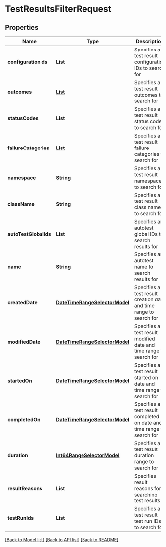 # TestResultsFilterRequest
## Properties

| Name | Type | Description | Notes |
|------------ | ------------- | ------------- | -------------|
| **configurationIds** | **List** | Specifies a test result configuration IDs to search for | [optional] [default to null] |
| **outcomes** | [**List**](TestResultOutcome.md) | Specifies a test result outcomes to search for | [optional] [default to null] |
| **statusCodes** | **List** | Specifies a test result status codes to search for | [optional] [default to null] |
| **failureCategories** | [**List**](FailureCategoryModel.md) | Specifies a test result failure categories to search for | [optional] [default to null] |
| **namespace** | **String** | Specifies a test result namespace to search for | [optional] [default to null] |
| **className** | **String** | Specifies a test result class name to search for | [optional] [default to null] |
| **autoTestGlobalIds** | **List** | Specifies an autotest global IDs to search results for | [optional] [default to null] |
| **name** | **String** | Specifies an autotest name to search results for | [optional] [default to null] |
| **createdDate** | [**DateTimeRangeSelectorModel**](DateTimeRangeSelectorModel.md) | Specifies a test result creation date and time range to search for | [optional] [default to null] |
| **modifiedDate** | [**DateTimeRangeSelectorModel**](DateTimeRangeSelectorModel.md) | Specifies a test result modified date and time range to search for | [optional] [default to null] |
| **startedOn** | [**DateTimeRangeSelectorModel**](DateTimeRangeSelectorModel.md) | Specifies a test result started on date and time range to search for | [optional] [default to null] |
| **completedOn** | [**DateTimeRangeSelectorModel**](DateTimeRangeSelectorModel.md) | Specifies a test result completed on date and time range to search for | [optional] [default to null] |
| **duration** | [**Int64RangeSelectorModel**](Int64RangeSelectorModel.md) | Specifies a test result duration range to search for | [optional] [default to null] |
| **resultReasons** | **List** | Specifies result reasons for searching test results | [optional] [default to null] |
| **testRunIds** | **List** | Specifies a test result test run IDs to search for | [optional] [default to null] |

[[Back to Model list]](../README.md#documentation-for-models) [[Back to API list]](../README.md#documentation-for-api-endpoints) [[Back to README]](../README.md)


